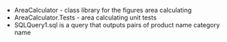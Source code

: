 - AreaCalculator - class library for the figures area calculating 
- AreaCalculator.Tests - area calculating unit tests
- SQLQuery1.sql is a query that outputs pairs of product name category name
